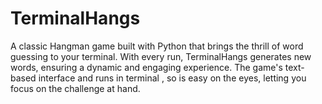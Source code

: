 # TerminalHangs
A classic Hangman game built with Python that brings the thrill of word guessing to your terminal. With every run, TerminalHangs generates new words, ensuring a dynamic and engaging experience. The game's text-based interface and runs in terminal , so is easy on the eyes, letting you focus on the challenge at hand.
